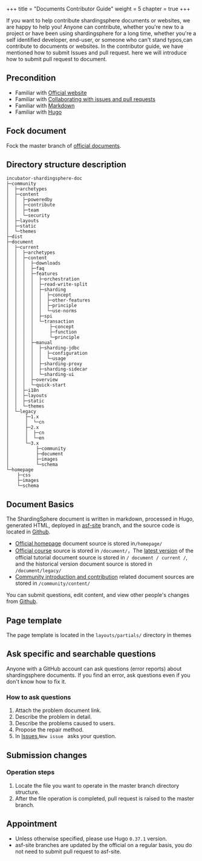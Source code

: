 +++
title = "Documents Contributor Guide"
weight = 5
chapter = true
+++

If you want to help contribute shardingsphere documents or websites, we are happy to help you! Anyone can contribute, whether you're new to a project or have been using shardingsphere for a long time, whether you're a self identified developer, end-user, or someone who can't stand typos,can contribute to documents or websites.
In the contributor guide, we have mentioned how to submit Issues and pull request. here we will introduce how to submit pull request to document.

## Precondition

- Familiar with [Official website](https://shardingsphere.apache.org)
- Familiar with [Collaborating with issues and pull requests](https://help.github.com/categories/collaborating-with-issues-and-pull-requests/)
- Familiar with [Markdown](https://www.markdownguide.org/getting-started)
- Familiar with [Hugo](https://gohugo.io/)

## Fock document
Fock the master branch of [official documents](https://github.com/apache/incubator-shardingsphere-doc).


## Directory structure description

```
incubator-shardingsphere-doc
├─community
│  ├─archetypes
│  ├─content
│  │  ├─poweredby
│  │  ├─contribute
│  │  ├─team
│  │  └─security
│  ├─layouts
│  ├─static
│  └─themes
├─dist
├─document
│  ├─current
│  │  ├─archetypes
│  │  ├─content
│  │  │  ├─downloads
│  │  │  ├─faq
│  │  │  ├─features
│  │  │  │  ├─orchestration
│  │  │  │  ├─read-write-split
│  │  │  │  ├─sharding
│  │  │  │  │  ├─concept
│  │  │  │  │  ├─other-features
│  │  │  │  │  ├─principle
│  │  │  │  │  └─use-norms
│  │  │  │  ├─spi
│  │  │  │  └─transaction
│  │  │  │      ├─concept
│  │  │  │      ├─function
│  │  │  │      └─principle
│  │  │  ├─manual
│  │  │  │  ├─sharding-jdbc
│  │  │  │  │  ├─configuration
│  │  │  │  │  └─usage
│  │  │  │  ├─sharding-proxy
│  │  │  │  ├─sharding-sidecar
│  │  │  │  └─sharding-ui
│  │  │  ├─overview
│  │  │  └─quick-start
│  │  ├─i18n
│  │  ├─layouts
│  │  ├─static
│  │  └─themes
│  └─legacy   
│      ├─1.x
│      │  └─cn
│      ├─2.x
│      │  ├─cn
│      │  └─en
│      └─3.x
│          ├─community
│          ├─document
│          ├─images
│          └─schema
└─homepage
    ├─css
    ├─images
    └─schema
```

## Document Basics

The ShardingSphere document is written in markdown, processed in Hugo, generated HTML, deployed in [asf-site](https://github.com/apache/incubator-shardingsphere-doc/tree/asf-site)   branch, and the source code is located in [Github](https://github.com/apache/incubator-shardingsphere-doc/tree/master).

- [Official homepage](https://shardingsphere.apache.org) document source is stored in`/homepage/`
- [Official course](https://shardingsphere.apache.org/document/current/en/overview/) source is stored in `/document/`，The [latest version](https://shardingsphere.apache.org/document/current/en/overview/) of the official tutorial document source is stored in `/ document / current /`, and the historical version document source is stored in `/document/legacy/`
- [Community introduction and contribution](https://shardingsphere.apache.org/community/en/contribute/) related document sources are stored in `/community/content/`

You can submit questions, edit content, and view other people's changes from [Github](https://github.com/apache/incubator-shardingsphere-doc/issues).

## Page template

The page template is located in the `layouts/partials/` directory in themes

## Ask specific and searchable questions

Anyone with a GitHub account can ask questions (error reports) about shardingsphere documents. If you find an error, ask questions even if you don't know how to fix it.

### How to ask questions

1. Attach the problem document link.
1. Describe the problem in detail.
1. Describe the problems caused to users.
1. Propose the repair method.
1. In [Issues](https://github.com/apache/incubator-shardingsphere-doc/issues),`New issue ` asks your question.

## Submission changes

### Operation steps

1. Locate the file you want to operate in the master branch directory structure.
1. After the file operation is completed, pull request is raised to the master branch.

## Appointment

- Unless otherwise specified, please use Hugo `0.37.1` version.
- asf-site branches are updated by the official on a regular basis, you do not need to submit pull request to asf-site.

